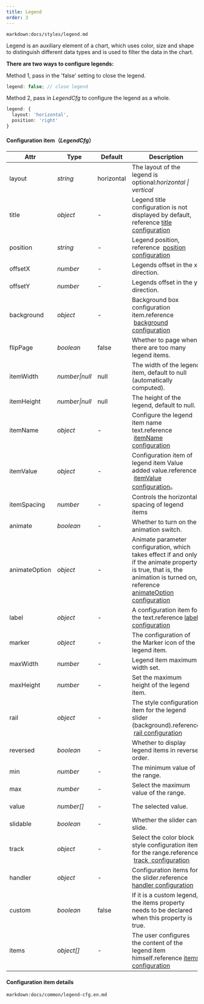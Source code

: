 ```yaml
---
title: Legend
order: 3
---
```


`markdown:docs/styles/legend.md`

Legend is an auxiliary element of a chart, which uses color, size and shape to distinguish different data types and is used to filter the data in the chart.

<b>There are two ways to configure legends:</b>

Method 1, pass in the 'false' setting to close the legend.

```ts
legend: false; // close legend
```

Method 2, pass in _LegendCfg_ to configure the legend as a whole.

```ts
legend: {
  layout: 'horizontal',
  position: 'right'
}
```

<a name="7a2DF"></a>

#### Configuration item（_LegendCfg_）

| Attr          | Type           | Default    | Description                                                                                                                                                                                   | Apply to                                                                    |
| ------------- | -------------- | ---------- | --------------------------------------------------------------------------------------------------------------------------------------------------------------------------------------------- | --------------------------------------------------------------------------- |
| layout        | _string_       | horizontal | The layout of the legend is optional:_horizontal \| vertical_                                                                                                                                 |                                                                             |
| title         | _object_       | -          | Legend title configuration is not displayed by default, reference [title configuration](#title)                                                                                               |                                                                             |
| position      | _string_       | -          | Legend position, reference  [position configuration](#position)                                                                                                                               |                                                                             |
| offsetX       | _number_       | -          | Legends offset in the x direction.                                                                                                                                                            |                                                                             |
| offsetY       | _number_       | -          | Legends offset in the y direction.                                                                                                                                                            |                                                                             |
| background    | _object_       | -          | Background box configuration item.reference  [background configuration](#background)                                                                                                          |                                                                             |
| flipPage      | _boolean_      | false      | Whether to page when there are too many legend items.                                                                                                                                         | <tag color="green" text="Classification legend">Classification legend</tag> |
| itemWidth     | _number\|null_ | null       | The width of the legend item, default to null (automatically computed).                                                                                                                       | <tag color="green" text="Classification legend">Classification legend</tag> |
| itemHeight    | _number\|null_ | null       | The height of the legend, default to null.                                                                                                                                                    | <tag color="green" text="Classification legend">Classification legend</tag> |
| itemName      | _object_       | -          | Configure the legend item name text.reference  [itemName configuration](#itemname)                                                                                                            | <tag color="green" text="Classification legend">Classification legend</tag> |
| itemValue     | _object_       | -          | Configuration item of legend item Value added value.reference  [itemValue configuration](#itemvalue)。                                                                                        | <tag color="green" text="Classification legend">Classification legend</tag> |
| itemSpacing   | _number_       | -          | Controls the horizontal spacing of legend items                                                                                                                                               | <tag color="green" text="Classification legend">Classification legend</tag> |
| animate       | _boolean_      | -          | Whether to turn on the animation switch.                                                                                                                                                      |                                                                             |
| animateOption | _object_       | -          | Animate parameter configuration, which takes effect if and only if the animate property is true, that is, the animation is turned on, reference [animateOption configuration](#animateOption) |                                                                             |
| label         | _object_       | -          | A configuration item for the text.reference [label configuration](#label)                                                                                                                     | <tag color="green" text="Classification legend">Classification legend</tag> |
| marker        | _object_       | -          | The configuration of the Marker icon of the legend item.                                                                                                                                      | <tag color="green" text="Classification legend">Classification legend</tag> |
| maxWidth      | _number_       | -          | Legend item maximum width set.                                                                                                                                                                | <tag color="green" text="Classification legend">Classification legend</tag> |
| maxHeight     | _number_       | -          | Set the maximum height of the legend item.                                                                                                                                                    | <tag color="green" text="Classification legend">Classification legend</tag> |
| rail          | _object_       | -          | The style configuration item for the legend slider (background).reference  [rail configuration](#rail)                                                                                        | <tag color="green" text="Classification legend">Classification legend</tag> |
| reversed      | _boolean_      | -          | Whether to display legend items in reverse order.                                                                                                                                             | <tag color="green" text="Classification legend">Classification legend</tag> |
| min           | _number_       | -          | The minimum value of the range.                                                                                                                                                               | <tag color="cyan" text="Continuous legend">Continuous legend</tag>          |
| max           | _number_       | -          | Select the maximum value of the range.                                                                                                                                                        | <tag color="cyan" text="Continuous legend">Continuous legend</tag>          |
| value         | _number[]_     | -          | The selected value.                                                                                                                                                                           | <tag color="cyan" text="Continuous legend">Continuous legend</tag>          |
| slidable      | _boolean_      | -          | Whether the slider can slide.                                                                                                                                                                 | <tag color="cyan" text="Continuous legend">Continuous legend</tag>          |
| track         | _object_       | -          | Select the color block style configuration item for the range.reference  [track  configuration](#track)                                                                                       | <tag color="cyan" text="Continuous legend">Continuous legend</tag>          |
| handler       | _object_       | -          | Configuration items for the slider.reference [handler configuration](#handler)                                                                                                                | <tag color="cyan" text="Continuous legend">Continuous legend</tag>          |
| custom        | _boolean_      | false      | If it is a custom legend, the items property needs to be declared when this property is true.                                                                                                 |                                                                             |
| items         | _object[]_     | -          | The user configures the content of the legend item himself.reference [items configuration](#items)                                                                                            |                                                                             |

<a name="fDpx7"></a>

#### Configuration item details

`markdown:docs/common/legend-cfg.en.md`
